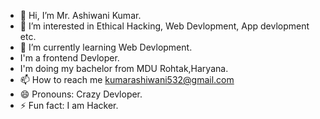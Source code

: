 - 👋 Hi, I’m Mr. Ashiwani Kumar.
- 👀 I’m interested in Ethical Hacking, Web Devlopment, App devlopment etc.
- 🌱 I’m currently learning Web Devlopment.
- I'm a frontend Devloper.
- I'm doing my bachelor from MDU Rohtak,Haryana.
- 📫 How to reach me kumarashiwani532@gmail.com
- 😄 Pronouns: Crazy Devloper.
- ⚡ Fun fact: I am Hacker.

<!---
AshiwaniKumar-hacker/AshiwaniKumar-hacker is a ✨ special ✨ repository because its `README.md` (this file) appears on your GitHub profile.
You can click the Preview link to take a look at your changes.
--->
